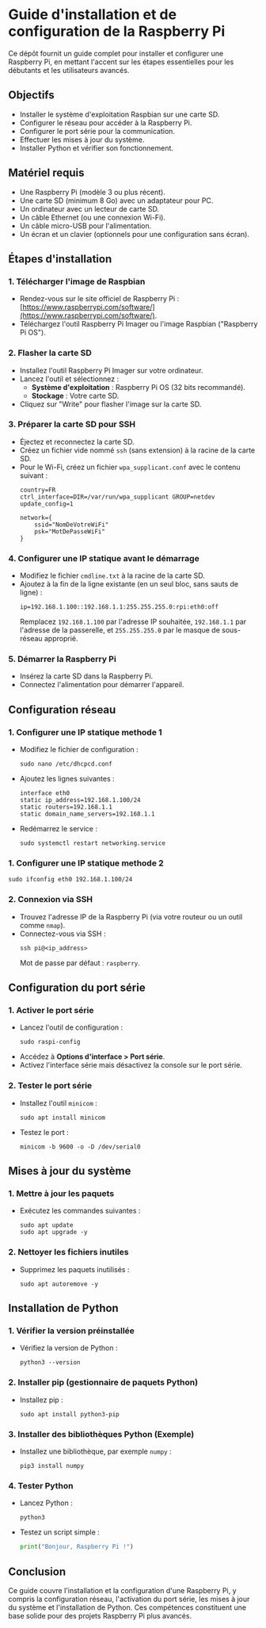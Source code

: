 # Guide d'installation et de configuration de la Raspberry Pi

Ce dépôt fournit un guide complet pour installer et configurer une Raspberry Pi, en mettant l'accent sur les étapes essentielles pour les débutants et les utilisateurs avancés.

## Objectifs

- Installer le système d'exploitation Raspbian sur une carte SD.
- Configurer le réseau pour accéder à la Raspberry Pi.
- Configurer le port série pour la communication.
- Effectuer les mises à jour du système.
- Installer Python et vérifier son fonctionnement.

## Matériel requis

- Une Raspberry Pi (modèle 3 ou plus récent).
- Une carte SD (minimum 8 Go) avec un adaptateur pour PC.
- Un ordinateur avec un lecteur de carte SD.
- Un câble Ethernet (ou une connexion Wi-Fi).
- Un câble micro-USB pour l'alimentation.
- Un écran et un clavier (optionnels pour une configuration sans écran).

## Étapes d'installation

### 1. Télécharger l'image de Raspbian

- Rendez-vous sur le site officiel de Raspberry Pi : [https://www.raspberrypi.com/software/](https://www.raspberrypi.com/software/).
- Téléchargez l'outil Raspberry Pi Imager ou l'image Raspbian ("Raspberry Pi OS").

### 2. Flasher la carte SD

- Installez l'outil Raspberry Pi Imager sur votre ordinateur.
- Lancez l'outil et sélectionnez :
  - **Système d'exploitation** : Raspberry Pi OS (32 bits recommandé).
  - **Stockage** : Votre carte SD.
- Cliquez sur "Write" pour flasher l'image sur la carte SD.

### 3. Préparer la carte SD pour SSH

- Éjectez et reconnectez la carte SD.
- Créez un fichier vide nommé `ssh` (sans extension) à la racine de la carte SD.
- Pour le Wi-Fi, créez un fichier `wpa_supplicant.conf` avec le contenu suivant :
  ```
  country=FR
  ctrl_interface=DIR=/var/run/wpa_supplicant GROUP=netdev
  update_config=1

  network={
      ssid="NomDeVotreWiFi"
      psk="MotDePasseWiFi"
  }
  ```

### 4. Configurer une IP statique avant le démarrage

- Modifiez le fichier `cmdline.txt` à la racine de la carte SD.
- Ajoutez à la fin de la ligne existante (en un seul bloc, sans sauts de ligne) :
  ```
  ip=192.168.1.100::192.168.1.1:255.255.255.0:rpi:eth0:off
  ```
  Remplacez `192.168.1.100` par l'adresse IP souhaitée, `192.168.1.1` par l'adresse de la passerelle, et `255.255.255.0` par le masque de sous-réseau approprié.

### 5. Démarrer la Raspberry Pi

- Insérez la carte SD dans la Raspberry Pi.
- Connectez l'alimentation pour démarrer l'appareil.

## Configuration réseau

### 1. Configurer une IP statique methode 1

- Modifiez le fichier de configuration :
  ```
  sudo nano /etc/dhcpcd.conf
  ```
- Ajoutez les lignes suivantes :
  ```
  interface eth0
  static ip_address=192.168.1.100/24
  static routers=192.168.1.1
  static domain_name_servers=192.168.1.1
  ```
- Redémarrez le service :
  ```
  sudo systemctl restart networking.service
  ```
### 1. Configurer une IP statique methode 2

  ```
  sudo ifconfig eth0 192.168.1.100/24
  ```

### 2. Connexion via SSH

- Trouvez l'adresse IP de la Raspberry Pi (via votre routeur ou un outil comme `nmap`).
- Connectez-vous via SSH :
  ```
  ssh pi@<ip_address>
  ```
  Mot de passe par défaut : `raspberry`.

## Configuration du port série

### 1. Activer le port série

- Lancez l'outil de configuration :
  ```
  sudo raspi-config
  ```
- Accédez à **Options d'interface > Port série**.
- Activez l'interface série mais désactivez la console sur le port série.

### 2. Tester le port série

- Installez l'outil `minicom` :
  ```
  sudo apt install minicom
  ```
- Testez le port :
  ```
  minicom -b 9600 -o -D /dev/serial0
  ```

## Mises à jour du système

### 1. Mettre à jour les paquets

- Exécutez les commandes suivantes :
  ```
  sudo apt update
  sudo apt upgrade -y
  ```

### 2. Nettoyer les fichiers inutiles

- Supprimez les paquets inutilisés :
  ```
  sudo apt autoremove -y
  ```

## Installation de Python

### 1. Vérifier la version préinstallée

- Vérifiez la version de Python :
  ```
  python3 --version
  ```

### 2. Installer pip (gestionnaire de paquets Python)

- Installez pip :
  ```
  sudo apt install python3-pip
  ```

### 3. Installer des bibliothèques Python (Exemple)

- Installez une bibliothèque, par exemple `numpy` :
  ```
  pip3 install numpy
  ```

### 4. Tester Python

- Lancez Python :
  ```
  python3
  ```
- Testez un script simple :
  ```python
  print("Bonjour, Raspberry Pi !")
  ```

## Conclusion

Ce guide couvre l'installation et la configuration d'une Raspberry Pi, y compris la configuration réseau, l'activation du port série, les mises à jour du système et l'installation de Python. Ces compétences constituent une base solide pour des projets Raspberry Pi plus avancés.

